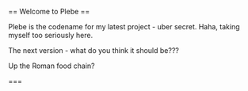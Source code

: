 == Welcome to Plebe ==

Plebe is the codename for my latest project - uber secret. Haha, taking myself too seriously here.

The next version - what do you think it should be???

Up the Roman food chain?

===
